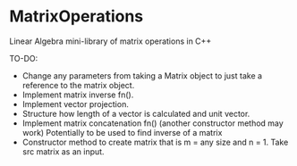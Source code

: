 # MatrixOperations
Linear Algebra mini-library of matrix operations in C++


TO-DO:
-	Change any parameters from taking a Matrix object to just take a reference to the matrix object. 
-	Implement matrix inverse fn().
-	Implement vector projection.
-	Structure how length of a vector is calculated and unit vector.
-	Implement matrix concatenation fn() (another constructor method may work) Potentially to be used to find inverse of a matrix 
-	Constructor method to create matrix that is m = any size and n = 1. Take src matrix as an input.
